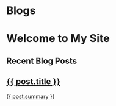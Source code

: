 # Blogs

# Welcome to My Site

<!-- Other content for your homepage -->

## Recent Blog Posts
<a href="{{ post.url }}">
    <div class="blog-card-content">
      <h2>{{ post.title }}</h2> 
            <p>{{ post.summary }}</p>
    </div>
</a>